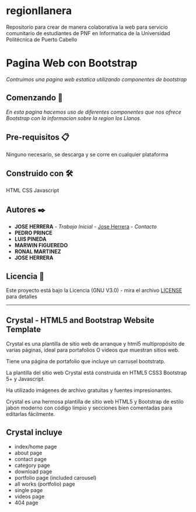 # regionllanera
Repositorio para crear de manera colaborativa la web para servicio comunitario de estudiantes de PNF en Informatica de la Universidad Politécnica de Puerto Cabello
# Pagina Web con Bootstrap

_Contruimos una pagina web estatica utilizando componentes de bootstrap_

## Comenzando 🚀
_En esta pagina hacemos uso de diferentes componentes que nos ofrece Bootstrap con la informacion sobre la region los Llanos._


## Pre-requisitos 📋
Ninguno necesario, se descarga y se corre en cualquier plataforma

## Construido con 🛠️
HTML CSS Javascript

## Autores ✒️

* **JOSE HERRERA** - *Trabajo Inicial* - [Jose Herrera](https://www.instagram.com/joher60/) - *Contacto*
* **PEDRO PRINCE**
* **LUIS PINEDA**
* **MARWIN FIGUEREDO**
* **RONAL MARTINEZ**
* **JOSE HERRERA**

## Licencia 📄
Este proyecto está bajo la Licencia (GNU V3.0) - mira el archivo [LICENSE](LICENSE) para detalles

---

## Crystal - HTML5 and Bootstrap Website Template

Crystal es una plantilla de sitio web de arranque y html5 multipropósito de varias páginas, ideal para portafolios O videos que muestran sitios web.

Tiene una página de portafolio que incluye un carrusel bootstratp.

La plantilla del sitio web Crystal está construida en HTML5 CSS3 Bootstrap 5+ y Javascript.

Ha utilizado imágenes de archivo gratuitas y fuentes impresionantes.

Crystal es una hermosa plantilla de sitio web HTML5 y Bootstrap de estilo jabon moderno con código limpio y secciones bien comentadas para editarlas fácilmente.

## Crystal incluye

* index/home page
* about page
* contact page
* category page
* download page
* portfolio page (included carousel)
* all works (portfolio) page
* single page
* videos page
* 404 page
